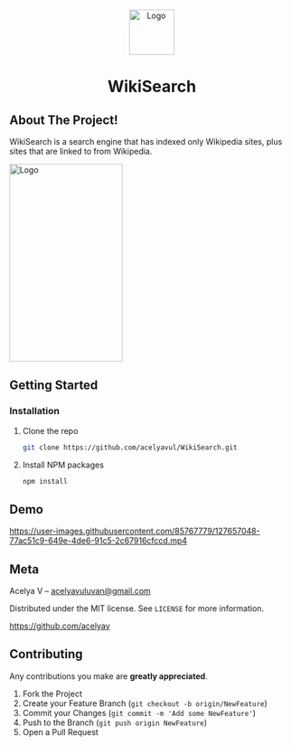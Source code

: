 <br />
<p align="center">
    <img src="https://user-images.githubusercontent.com/85767779/127647612-cf1f9d8b-5daa-4b4a-a7db-715b6bbdf868.png" alt="Logo" width="80" height="80">

  <h1 align="center">WikiSearch</h1>
  

## About The Project!


WikiSearch is a search engine that has indexed only Wikipedia sites, plus sites that are linked to from Wikipedia.

<img src="https://user-images.githubusercontent.com/85767779/127657547-ca4a23af-1cd8-4fcb-8098-4400dddb75d6.png" alt="Logo" width="200" height="350">


## Getting Started

### Installation

1. Clone the repo
   ```sh
   git clone https://github.com/acelyavul/WikiSearch.git
   ```
2. Install NPM packages
   ```sh
   npm install
   ```

## Demo

https://user-images.githubusercontent.com/85767779/127657048-77ac51c9-649e-4de6-91c5-2c67916cfccd.mp4

## Meta

Acelya V – acelyavuluvan@gmail.com

Distributed under the MIT license. See ``LICENSE`` for more information.

https://github.com/acelyav

## Contributing

Any contributions you make are **greatly appreciated**.

1. Fork the Project
2. Create your Feature Branch (`git checkout -b origin/NewFeature`)
3. Commit your Changes (`git commit -m 'Add some NewFeature'`)
4. Push to the Branch (`git push origin NewFeature`)
5. Open a Pull Request


